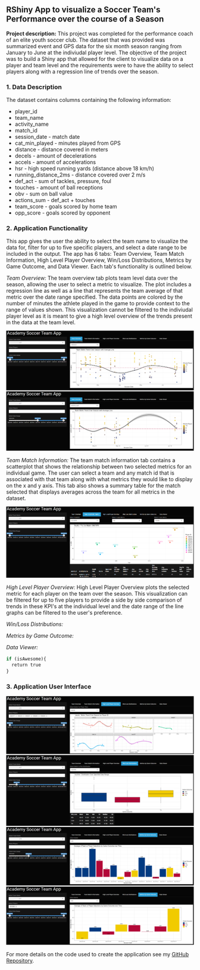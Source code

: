 ## RShiny App to visualize a Soccer Team's Performance over the course of a Season

**Project description:** This project was completed for the performance coach of an elite youth soccer club. The dataset that was provided was summarized event and GPS data for the six month season ranging from January to June at the indiviudal player level. The objective of the project was to build a Shiny app that allowed for the client to visualize data on a player and team level and the requirements were to have the ability to select players along with a regression line of trends over the season.

### 1. Data Description

The dataset contains columns containing the following information:
* player_id
* team_name
* activity_name
* match_id
* session_date - match date
* cat_min_played - minutes played from GPS
* distance - distance covered in meters
* decels - amount of decelerations
* accels - amount of accelerations
* hsr - high speed running yards (distance above 18 km/h)
* running_distance_2ms - distance covered over 2 m/s
* def_act - sum of tackles, pressure, foul
* touches - amount of ball receptions
* obv - sum on ball value
* actions_sum - def_act + touches
* team_score - goals scored by home team
* opp_score - goals scored by opponent

### 2. Application Functionality

This app gives the user the ability to select the team name to visualize the data for, filter for up to five specific players, and select a date range to be included in the output. The app has 6 tabs: Team Overview, Team Match Information, High Level Player Overview, Win/Loss Distributions, Metrics by Game Outcome, and Data Viewer. Each tab's functionality is outlined below.

*Team Overview:*
The team overview tab plots team level data over the season, allowing the user to select a metric to visualize. The plot includes a regression line as well as a line that represents the team average of that metric over the date range specified. The data points are colored by the number of minutes the athlete played in the game to provide context to the range of values shown. This visualization cannot be filtered to the indiviudal player level as it is meant to give a high level overview of the trends present in the data at the team level.

<center><img src="images/Soccer_App_1.png"/></center>

<center><img src="images/Soccer_App_2.png"/></center>

*Team Match Information:*
The team match information tab contains a scatterplot that shows the relationship between two selected metrics for an individual game. The user can select a team and any match id that is associated with that team along with what metrics they would like to display on the x and y axis. This tab also shows a summary table for the match selected that displays averages across the team for all metrics in the dataset.

<center><img src="images/Soccer_App_3.png"/></center>

*High Level Player Overview:*
High Level Player Overview plots the selected metric for each player on the team over the season. This visualization can be filtered for up to five players to provide a side by side comparison of trends in these KPI's at the individual level and the date range of the line graphs can be filtered to the user's preference.

*Win/Loss Distributions:*


*Metrics by Game Outcome:*


*Data Viewer:*


```r
if (isAwesome){
  return true
}
```

### 3. Application User Interface

<center><img src="images/Soccer_App_5.png"/></center>
<center><img src="images/Soccer_App_6.png"/></center>
<center><img src="images/Soccer_App_7.png"/></center>
<center><img src="images/Soccer_App_8.png"/></center>

For more details on the code used to create the application see my [GitHub Repository](https://github.com/jadegosar/Game_Data_App).
